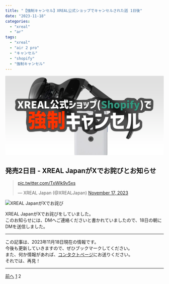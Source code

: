 ```yaml
---
title: "【強制キャンセル】XREAL公式ショップでキャンセルされた話 1日後"
date: "2023-11-18"
categories:
  - "xreal"
  - "ar"
tags:
  - "xreal"
  - "air 2 pro"
  - "キャンセル"
  - "shopify"
  - "強制キャンセル"
---
```


![OGP](./images/ogp.png)

## 発売2日目 - XREAL JapanがXでお詫びとお知らせ

<blockquote class="twitter-tweet"><p lang="zxx" dir="ltr"><a href="https://t.co/TxWlk9v5xs">pic.twitter.com/TxWlk9v5xs</a></p>&mdash; XREAL Japan (@XREALJapan) <a href="https://twitter.com/XREALJapan/status/1725545235613384749?ref_src=twsrc%5Etfw">November 17, 2023</a></blockquote> <script async src="https://platform.twitter.com/widgets.js" charset="utf-8"></script>

![XREAL JapanがXでお詫び](https://pbs.twimg.com/media/F_JeL7DboAABq5X?format=jpg)

XREAL JapanがXでお詫びをしていました。  
このお知らせには、DMへご連絡くださいと書かれていましたので、18日の朝にDMを送信しました。

---

この記事は、2023年11月18日現在の情報です。  
今後も更新していきますので、ぜひブックマークしてください。  
また、何か情報があれば、[コンタクトページ](https://renorari.net/contact.html)にお送りください。  
それでは、再見！

---

<div class="page">
  <a href="./index.md" class="button page-button back">前へ</a>
  <a href="./index.md" class="button page-button">1</a>
  <a class="button page-button disabled">2</a>
</div>
